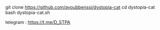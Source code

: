 git clone https://github.com/ayoubbenssi/dystopia-cat
cd dystopia-cat
bash dystopia-cat.sh



telegram : https://t.me/D_STPA
